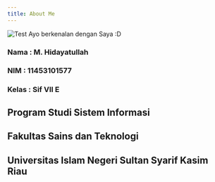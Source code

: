 ```yaml
---
title: About Me
---
```

![Test](/emerald/img/img-test.png "Test")
Ayo berkenalan dengan Saya :D

### Nama : M. Hidayatullah
### NIM : 11453101577
### Kelas : Sif VII E

## Program Studi Sistem Informasi
## Fakultas Sains dan Teknologi
## Universitas Islam Negeri Sultan Syarif Kasim Riau
